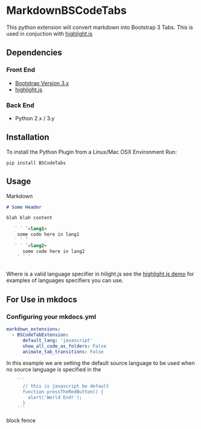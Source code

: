 # MarkdownBSCodeTabs
This python extension will convert markdown into Bootstrap 3 Tabs. This is used in conjuction with [highlight.js](https://highlightjs.org)

## Dependencies
### Front End
* [Bootstrap Version 3.x](http://getbootstrap.com/)
* [highlight.js](https://highlightjs.org)

### Back End
* Python 2.x / 3.y


## Installation
To install the Python Plugin from a Linux/Mac OSX Environment Run: 
```
pip install BSCodeTabs
```

## Usage
Markdown
```markdown
# Some Header

blah blah content

   ` ` `<lang1>
    some code here in lang1
   ` ` `
   ` ` `<lang2>
      some code here in lang2
    ` ` `
  
```

Where **<langX>** is a valid language specifier in hilight.js see the [highlight.js demo](https://highlightjs.org/static/demo/) for examples of languages specifiers you can use.

## For Use in mkdocs
### Configuring your mkdocs.yml
```yml
markdown_extensions:
  - BSCodeTabExtension:
      default_lang: 'javascript'
      show_all_code_as_folders: False
      animate_tab_transitions: False
```
In this example we are setting the default source language to be used when no source language is specified in the 
```javascript
    ```
      // this is javascript be default
      function pressTheRedButton() {
        alert('World End!');
      }
    ```
``` 
block fence



